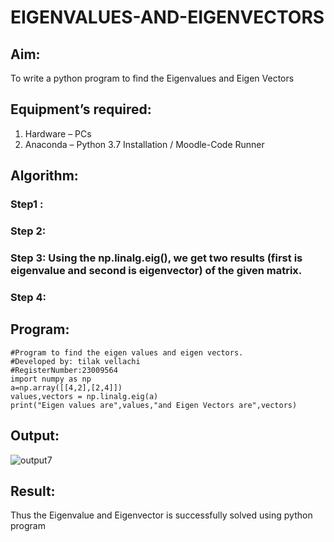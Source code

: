 # EIGENVALUES-AND-EIGENVECTORS
## Aim:
To write a python program to find the Eigenvalues and Eigen Vectors
## Equipment’s required:
1. 	Hardware – PCs
2. 	Anaconda – Python 3.7 Installation / Moodle-Code Runner
## Algorithm:
### Step1 : 
### Step 2: 
### Step 3: Using the np.linalg.eig(),  we get two results (first is eigenvalue and second is eigenvector) of the given matrix.
### Step 4: 

## Program:
```
#Program to find the eigen values and eigen vectors.
#Developed by: tilak vellachi
#RegisterNumber:23009564
import numpy as np
a=np.array([[4,2],[2,4]])
values,vectors = np.linalg.eig(a)
print("Eigen values are",values,"and Eigen Vectors are",vectors)
```
## Output:
![output7](https://github.com/Thilak45/EIGENVALUES-AND-EIGENVECTORS/assets/138849161/6d60b390-7a94-4bee-bf23-531ffc4688c8)

## Result:
Thus the Eigenvalue and Eigenvector is successfully solved using python program
